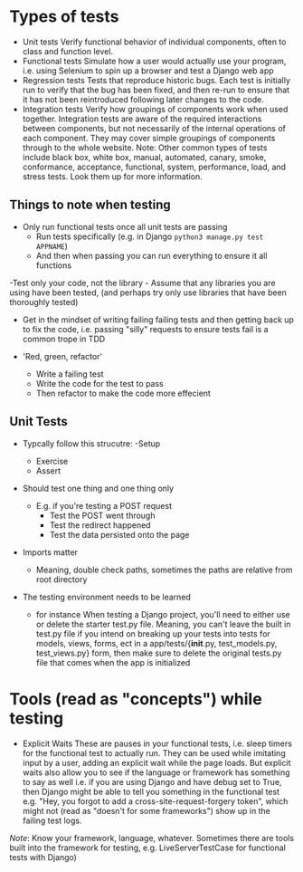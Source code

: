 # Types of tests

- Unit tests
Verify functional behavior of individual components, often to class and function level.
- Functional tests
Simulate how a user would actually use your program, i.e. using Selenium to spin up a browser
and test a Django web app
- Regression tests
Tests that reproduce historic bugs. Each test is initially run to verify that the bug has been fixed, and then re-run to ensure that it has not been reintroduced following later changes to the code.
- Integration tests
Verify how groupings of components work when used together. Integration tests are aware of the required interactions between components, but not necessarily of the internal operations of each component. They may cover simple groupings of components through to the whole website.
Note: Other common types of tests include black box, white box, manual, automated, canary, smoke, conformance, acceptance, functional, system, performance, load, and stress tests. Look them up for more information.




## Things to note when testing

- Only run functional tests once all unit tests are passing
	- Run tests specifically (e.g. in Django `python3 manage.py test APPNAME`)
	- And then when passing you can run everything to ensure it all functions


-Test only your code, not the library
        - Assume that any libraries you are using have been tested,
        (and perhaps try only use libraries that have been thoroughly tested)


- Get in the mindset of writing failing failing tests and  then getting back up to fix the 
code, i.e.  passing "silly" requests to ensure tests fail is a common trope in TDD



- 'Red, green, refactor'
	- Write a failing test
	- Write the code for the test to pass
	- Then refactor to make the code more effecient

## Unit Tests

- Typcally follow this strucutre:
	-Setup 
	- Exercise
	- Assert

- Should test one thing and one thing only
	- E.g. if you're testing a POST request
		- Test the POST went through
		- Test the redirect happened
		- Test the data persisted onto the page

- Imports matter
	- Meaning, double check paths, sometimes the paths are relative from root directory

- The testing environment needs to be learned
    - for instance
         When testing a Django project, you'll need to either use or delete the starter test.py file.
	Meaning, you can't leave the built in test.py file if you intend on breaking up your tests into 
	tests for models, views, forms, ect in a app/tests/{__init__.py, test_models.py, test_views.py}
	form, then make sure to delete the original tests.py file that comes when the app is initialized



# Tools (read as "concepts") while testing

- Explicit Waits
These are pauses in your functional tests, i.e. sleep timers for the functional test to actually run. 
They can be used while imitating input by a user, adding an explicit wait while the page loads. But
explicit waits also allow you to see if the language or framework has something to say as well
i.e. if you are using Django and have debug set to True, then Django might be able to tell you something 
in the functional test e.g. "Hey, you forgot to add a cross-site-request-forgery token", which 
might not (read as "doesn't for some frameworks") show up in the failing test logs. 

	
	
_Note_: Know your framework, language, whatever. Sometimes there are tools built into the framework
for testing, e.g. LiveServerTestCase for functional tests with Django)
